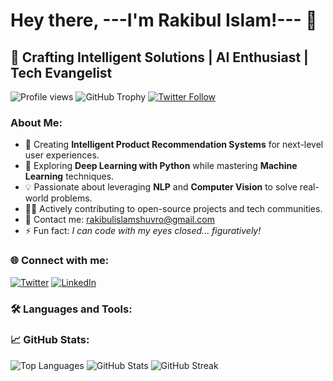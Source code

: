 # Hey there, ---I'm Rakibul Islam!--- 👋

## 🚀 Crafting Intelligent Solutions | AI Enthusiast | Tech Evangelist

![Profile views](https://komarev.com/ghpvc/?username=rishuvro&label=Profile%20views&color=0e75b6&style=flat-square)
![GitHub Trophy](https://github-profile-trophy.vercel.app/?username=rishuvro)
[![Twitter Follow](https://img.shields.io/twitter/follow/rishuvro?logo=twitter&style=for-the-badge)](https://twitter.com/rishuvro)

### About Me:
- 🌟 Creating **Intelligent Product Recommendation Systems** for next-level user experiences.
- 🧠 Exploring **Deep Learning with Python** while mastering **Machine Learning** techniques.
- 💡 Passionate about leveraging **NLP** and **Computer Vision** to solve real-world problems.
- 👨‍💻 Actively contributing to open-source projects and tech communities.
- 📧 Contact me: rakibulislamshuvro@gmail.com
- ⚡ Fun fact: *I can code with my eyes closed... figuratively!*

### 🌐 Connect with me:
[![Twitter](https://img.icons8.com/color/48/000000/twitter.png)](https://twitter.com/rishuvro)
[![LinkedIn](https://img.icons8.com/color/48/000000/linkedin-circled.png)](https://linkedin.com/in/rakibul-islam-0911541a4)
<!-- Add other social media icons and links -->

### 🛠️ Languages and Tools:
<!-- Insert your programming language and tool icons here -->

### 📈 GitHub Stats:
![Top Languages](https://github-readme-stats.vercel.app/api/top-langs/?username=rishuvro&show_icons=true&locale=en&layout=compact)
![GitHub Stats](https://github-readme-stats.vercel.app/api/?username=rishuvro&show_icons=true&locale=en)
![GitHub Streak](https://github-readme-streak-stats.herokuapp.com/?user=rishuvro)
